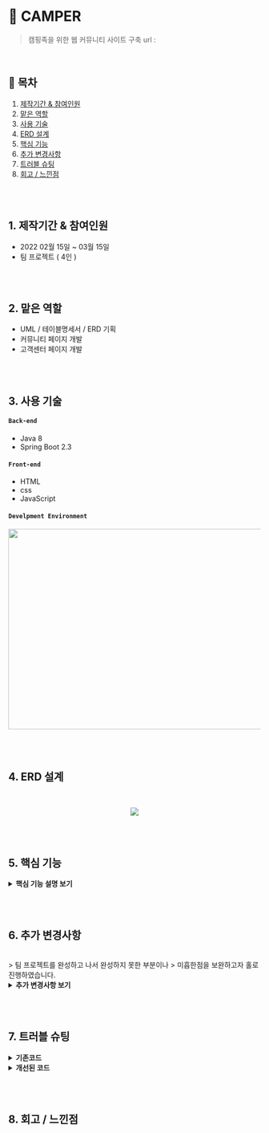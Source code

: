 # :pushpin: CAMPER
> 캠핑족을 위한 웹 커뮤니티 사이트 구축
> url : 

</br>

## :bookmark: 목차
1. [제작기간 & 참여인원](#1-제작기간--참여인원)
2. [맡은 역할](#2-맡은-역할)
3. [사용 기술](#3-사용-기술)
4. [ERD 설계](#4-ERD-설계)
5. [핵심 기능](#5-핵심-기능)
6. [추가 변경사항](#6-추가-변경사항)
7. [트러블 슈팅](#7-트러블-슈팅)
8. [회고 / 느낀점](#8-회고--느낀점)

</br></br>

## 1. 제작기간 & 참여인원
- 2022 02월 15일 ~ 03월 15일
- 팀 프로젝트 ( 4인 )

</br></br>

## 2. 맡은 역할
- UML / 테이블명세서 / ERD 기획
- 커뮤니티 페이지 개발
- 고객센터 페이지 개발

</br></br>

## 3. 사용 기술
#### `Back-end`
  - Java 8
  - Spring Boot 2.3

#### `Front-end`
  - HTML
  - css
  - JavaScript

#### `Develpment Environment`
<p align="center">
<img src="https://user-images.githubusercontent.com/107043926/173319952-bf310141-537e-4820-88dc-05bb27d17615.png"
     width="1000" height="400">
</p>

</br></br>

## 4. ERD 설계
<br/>
<p align="center">
<img src="https://user-images.githubusercontent.com/107043926/173349847-2f931a2d-9fdb-49c1-907f-73e442e0a997.png">
</p>

</br></br>

## 5. 핵심 기능


<details>
<summary><b>핵심 기능 설명 보기</b></summary>
<div markdown="1">
  
<div>
</details>
  
</br></br>


## 6. 추가 변경사항
</br>
> 팀 프로젝트를 완성하고 나서 완성하지 못한 부분이나
> 미흡한점을 보완하고자 홀로 진행하였습니다.

</br>

<details>
<summary><b>추가 변경사항 보기</b></summary>
<div markdown="1">

#### 6-1 커뮤니티 게시판 MyBatis 프레임워크로 변경
  SQL문이 코드로부터 완전히 분리되어 아래 2가지 기능이 향상되므로
  변경이 필수라고 생각했고 추가 진행사항으로 결정하였습니다.
  - 생산성 향상
  - 유지보수성 향상
  
#### 6-2 구현하지 못했던 게시물 검색 기능
  프로젝트 구현 당시 검색기능을 구현 못했지만, 검색기능은 게시판에
  있어서 필수인 기능이므로 추가 진행사항으로 결정하였습니다.
  
#### 6-3 서버 구축 및 배포

<div>
</details>
  
</br></br>

## 7. 트러블 슈팅

<details>
<summary><b>기존코드</b></summary>
<div markdown="1">
</div>
</details>

<details>
<summary><b>개선된 코드</b></summary>
<div markdown="1">
</div>
</details>

</br></br>

## 8. 회고 / 느낀점

</br></br>
